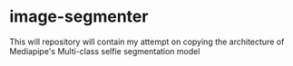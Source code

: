 # image-segmenter
This will repository will contain my attempt on copying the architecture of Mediapipe's Multi-class selfie segmentation model
